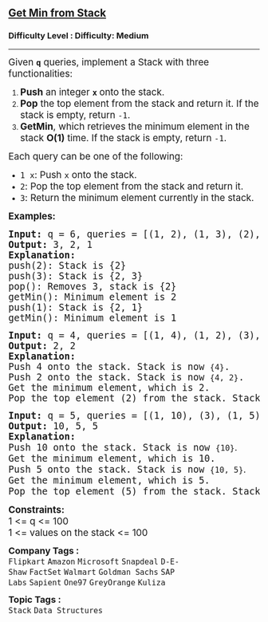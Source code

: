 <h2><a href="https://www.geeksforgeeks.org/problems/get-minimum-element-from-stack/1?page=1&company=Sapient&sortBy=submissions">Get Min from Stack</a></h2><h3>Difficulty Level : Difficulty: Medium</h3><hr><div class="problems_problem_content__Xm_eO"><p><span style="font-size: 14pt;">Given <strong><code>q</code></strong> queries, implement a Stack with three functionalities:</span></p>
<ol>
<li><span style="font-size: 14pt;"><strong>Push</strong> an integer <strong><code>x</code> </strong>onto the stack.</span></li>
<li><span style="font-size: 14pt;"><strong>Pop</strong> the top element from the stack and return it. If the stack is empty, return <code>-1</code>.</span></li>
<li><span style="font-size: 14pt;"><strong>GetMin</strong>, which retrieves the minimum element in the stack <span class="katex"><span class="katex-html" aria-hidden="true"><span class="base"><strong><span class="mord mathnormal">O</span><span class="mopen">(</span><span class="mord">1</span><span class="mclose">)</span></strong></span></span></span> time. If the stack is empty, return <code>-1</code>.</span></li>
</ol>
<p><span style="font-size: 14pt;">Each query can be one of the following:</span></p>
<ul>
<li><span style="font-size: 14pt;"><code>1 x</code>: Push <code>x</code> onto the stack.</span></li>
<li><span style="font-size: 14pt;"><code>2</code>: Pop the top element from the stack and return it.</span></li>
<li><span style="font-size: 14pt;"><code>3</code>: Return the minimum element currently in the stack.</span></li>
</ul>
<p><span style="font-size: 14pt;"><strong>Examples:</strong></span></p>
<pre><span style="font-size: 14pt;"><strong>Input:</strong> q = 6, queries = [(1, 2), (1, 3), (2), (3), (1, 1), (3)]<strong>
Output: </strong>3, 2, 1<strong>
Explanation: </strong>
push(2): Stack is {2}
push(3): Stack is {2, 3}
pop(): Removes 3, stack is {2}
getMin(): Minimum element is 2
push(1): Stack is {2, 1}
getMin(): Minimum element is 1</span></pre>
<pre><span style="font-size: 14pt;"><strong>Input:</strong> q = 4, queries = [(1, 4), (1, 2), (3), (2)]<strong>
Output: </strong>2, 2<strong>
Explanation: <br></strong>Push 4 onto the stack. Stack is now <code>{4}</code>.<br>Push 2 onto the stack. Stack is now <code>{4, 2}</code>.<br>Get the minimum element, which is 2.<br>Pop the top element (2) from the stack. Stack is now <code>{4}</code>.<strong><br></strong></span></pre>
<pre><span style="font-size: 14pt;"><strong>Input:</strong> q = 5, queries = [(1, 10), (3), (1, 5), (3), (2)]<strong>
Output: </strong>10, 5, 5<strong>
Explanation: <br></strong>Push 10 onto the stack. Stack is now <code>{10}</code><span style="font-family: -apple-system, BlinkMacSystemFont, 'Segoe UI', Roboto, Oxygen, Ubuntu, Cantarell, 'Open Sans', 'Helvetica Neue', sans-serif;">.<br></span>Get the minimum element, which is 10.</span><br><span style="font-size: 14pt;">Push 5 onto the stack. Stack is now <code>{10, 5}</code><span style="font-family: -apple-system, BlinkMacSystemFont, 'Segoe UI', Roboto, Oxygen, Ubuntu, Cantarell, 'Open Sans', 'Helvetica Neue', sans-serif;">.<br></span>Get the minimum element, which is 5.</span><br><span style="font-size: 14pt;">Pop the top element (5) from the stack. Stack is now <code>{10}</code><span style="font-family: -apple-system, BlinkMacSystemFont, 'Segoe UI', Roboto, Oxygen, Ubuntu, Cantarell, 'Open Sans', 'Helvetica Neue', sans-serif;">.</span></span></pre>
<p><span style="font-size: 14pt;"><strong>Constraints:</strong><br>1 &lt;= q &lt;= 100<br>1 &lt;= values on the stack &lt;= 100</span></p></div><p><span style=font-size:18px><strong>Company Tags : </strong><br><code>Flipkart</code>&nbsp;<code>Amazon</code>&nbsp;<code>Microsoft</code>&nbsp;<code>Snapdeal</code>&nbsp;<code>D-E-Shaw</code>&nbsp;<code>FactSet</code>&nbsp;<code>Walmart</code>&nbsp;<code>Goldman Sachs</code>&nbsp;<code>SAP Labs</code>&nbsp;<code>Sapient</code>&nbsp;<code>One97</code>&nbsp;<code>GreyOrange</code>&nbsp;<code>Kuliza</code>&nbsp;<br><p><span style=font-size:18px><strong>Topic Tags : </strong><br><code>Stack</code>&nbsp;<code>Data Structures</code>&nbsp;